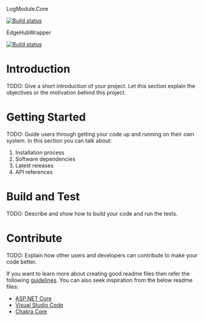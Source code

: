 LogModule.Core

[![Build status](https://dev.azure.com/cseskunklab/LoggingModule/_apis/build/status/LogModule.Core)](https://dev.azure.com/cseskunklab/LoggingModule/_build/latest?definitionId=2)


EdgeHubWrapper

[![Build status](https://dev.azure.com/cseskunklab/LoggingModule/_apis/build/status/EdgeHubWrapper)](https://dev.azure.com/cseskunklab/LoggingModule/_build/latest?definitionId=4)

# Introduction 
TODO: Give a short introduction of your project. Let this section explain the objectives or the motivation behind this project. 

# Getting Started
TODO: Guide users through getting your code up and running on their own system. In this section you can talk about:
1.	Installation process
2.	Software dependencies
3.	Latest releases
4.	API references

# Build and Test
TODO: Describe and show how to build your code and run the tests. 

# Contribute
TODO: Explain how other users and developers can contribute to make your code better. 

If you want to learn more about creating good readme files then refer the following [guidelines](https://www.visualstudio.com/en-us/docs/git/create-a-readme). You can also seek inspiration from the below readme files:
- [ASP.NET Core](https://github.com/aspnet/Home)
- [Visual Studio Code](https://github.com/Microsoft/vscode)
- [Chakra Core](https://github.com/Microsoft/ChakraCore)